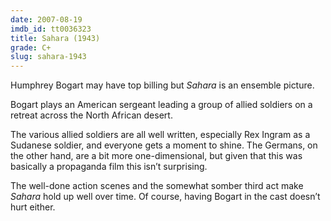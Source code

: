```yaml
---
date: 2007-08-19
imdb_id: tt0036323
title: Sahara (1943)
grade: C+
slug: sahara-1943
---
```


Humphrey Bogart may have top billing but _Sahara_ is an ensemble picture.

Bogart plays an American sergeant leading a group of allied soldiers on a retreat across the North African desert.

The various allied soldiers are all well written, especially Rex Ingram as a Sudanese soldier, and everyone gets a moment to shine. The Germans, on the other hand, are a bit more one-dimensional, but given that this was basically a propaganda film this isn’t surprising.

The well-done action scenes and the somewhat somber third act make _Sahara_ hold up well over time. Of course, having Bogart in the cast doesn’t hurt either.
